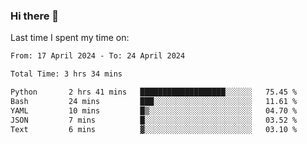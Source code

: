### Hi there 👋

<!--
**Grav1tum/Grav1tum** is a ✨ _special_ ✨ repository because its `README.md` (this file) appears on your GitHub profile.

Here are some ideas to get you started:

- 🔭 I’m currently working on ...
- 🌱 I’m currently learning ...
- 👯 I’m looking to collaborate on ...
- 🤔 I’m looking for help with ...
- 💬 Ask me about ...
- 📫 How to reach me: ...
- 😄 Pronouns: ...
- ⚡ Fun fact: ...
-->
Last time I spent my time on:
<!--START_SECTION:waka-->

```txt
From: 17 April 2024 - To: 24 April 2024

Total Time: 3 hrs 34 mins

Python       2 hrs 41 mins   ███████████████████░░░░░░   75.45 %
Bash         24 mins         ███░░░░░░░░░░░░░░░░░░░░░░   11.61 %
YAML         10 mins         █▒░░░░░░░░░░░░░░░░░░░░░░░   04.70 %
JSON         7 mins          █░░░░░░░░░░░░░░░░░░░░░░░░   03.52 %
Text         6 mins          ▓░░░░░░░░░░░░░░░░░░░░░░░░   03.10 %
```

<!--END_SECTION:waka-->

